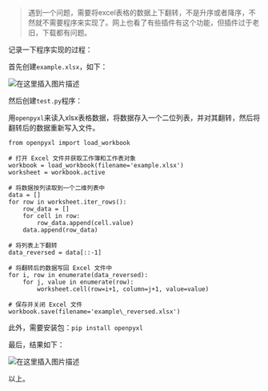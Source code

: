 







> 
> 遇到一个问题，需要将excel表格的数据上下翻转，不是升序或者降序，不然就不需要程序来实现了。网上也看了有些插件有这个功能，但插件过于老旧，下载都有问题。
> 
> 
> 


记录一下程序实现的过程：


首先创建`example.xlsx`，如下：


![在这里插入图片描述](https://img-blog.csdnimg.cn/1486a6f0e7804a91a734ce0fcd8dcd1d.png)


然后创建`test.py`程序：


用`openpyxl`来读入xlsx表格数据，将数据存入一个二位列表，并对其翻转，然后将翻转后的数据重新写入文件。



```
from openpyxl import load_workbook

# 打开 Excel 文件并获取工作簿和工作表对象
workbook = load_workbook(filename='example.xlsx')
worksheet = workbook.active

# 将数据按列读取到一个二维列表中
data = []
for row in worksheet.iter_rows():
    row_data = []
    for cell in row:
        row_data.append(cell.value)
    data.append(row_data)

# 将列表上下翻转
data_reversed = data[::-1]

# 将翻转后的数据写回 Excel 文件中
for i, row in enumerate(data_reversed):
    for j, value in enumerate(row):
        worksheet.cell(row=i+1, column=j+1, value=value)

# 保存并关闭 Excel 文件
workbook.save(filename='example\_reversed.xlsx')

```

此外，需要安装包：`pip install openpyxl`


最后，结果如下：


![在这里插入图片描述](https://img-blog.csdnimg.cn/d2a31035b145479db1010e40c789ed19.png)


以上。





